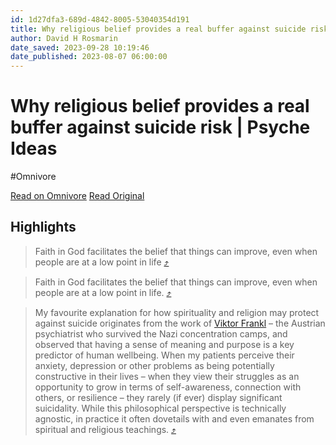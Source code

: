 ```yaml
---
id: 1d27dfa3-689d-4842-8005-53040354d191
title: Why religious belief provides a real buffer against suicide risk | Psyche Ideas
author: David H Rosmarin
date_saved: 2023-09-28 10:19:46
date_published: 2023-08-07 06:00:00
---
```


# Why religious belief provides a real buffer against suicide risk | Psyche Ideas
#Omnivore

[Read on Omnivore](https://omnivore.app/me/https-substack-com-redirect-eedbb-87-a-b-471-4-b-21-b-718-9-f-1--18adc28e883)
[Read Original](https://substack.com/redirect/eedbb87a-b471-4b21-b718-9f1e7c3b2fd1?j=eyJ1IjoiMmRhb2g5In0.wNQVXQHZPXVUS1Y9mudnycQLeZdn6NlNz8QmOlkqvQQ)

## Highlights

> Faith in God facilitates the belief that things can improve, even when people are at a low point in life [⤴️](https://omnivore.app/me/https-substack-com-redirect-eedbb-87-a-b-471-4-b-21-b-718-9-f-1--18adc28e883#1e7ced89-af52-428d-b63e-45fabbe68fb8) 

> Faith in God facilitates the belief that things can improve, even when people are at a low point in life. [⤴️](https://omnivore.app/me/https-substack-com-redirect-eedbb-87-a-b-471-4-b-21-b-718-9-f-1--18adc28e883#d8acf624-0893-4e01-893b-a77827e7113e) 

> My favourite explanation for how spirituality and religion may protect against suicide originates from the work of [Viktor Frankl](https://aeon.co/ideas/what-viktor-frankls-logotherapy-can-offer-in-the-anthropocene) – the Austrian psychiatrist who survived the Nazi concentration camps, and observed that having a sense of meaning and purpose is a key predictor of human wellbeing. When my patients perceive their anxiety, depression or other problems as being potentially constructive in their lives – when they view their struggles as an opportunity to grow in terms of self-awareness, connection with others, or resilience – they rarely (if ever) display significant suicidality. While this philosophical perspective is technically agnostic, in practice it often dovetails with and even emanates from spiritual and religious teachings. [⤴️](https://omnivore.app/me/https-substack-com-redirect-eedbb-87-a-b-471-4-b-21-b-718-9-f-1--18adc28e883#41065495-3534-4692-bd17-0dbaf6e03475) 

